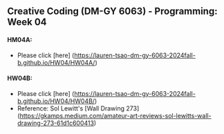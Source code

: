 ## Creative Coding (DM-GY 6063) - Programming: Week 04

#### HM04A:
- Please click [here] (https://lauren-tsao-dm-gy-6063-2024fall-b.github.io/HW04/HW04A/)

#### HW04B:
- Please click [here] (https://lauren-tsao-dm-gy-6063-2024fall-b.github.io/HW04/HW04B/)
- Reference: Sol Lewitt's [Wall Drawing 273] (https://gkamps.medium.com/amateur-art-reviews-sol-lewitts-wall-drawing-273-61d1c600413)

